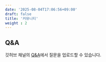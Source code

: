 ```yaml
---
date: '2025-08-04T17:06:56+09:00'
draft: false
title: '커뮤니티'
weight : 2
---
```


## Q&A
깃허브 채널의 [Q&A](https://github.com/donktark/donktark.github.io/discussions/categories/q-a)에서 질문을 업로드할 수 있습니다.